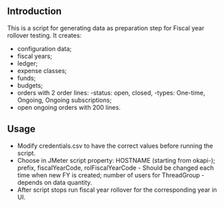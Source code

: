 ## Introduction
This is a script for generating data as preparation step for Fiscal year rollover testing.
It creates:
- configuration data;
- fiscal years;
- ledger;
- expense classes;
- funds;
- budgets;
- orders with 2 order lines:
	-status: open, closed, 
	-types: One-time, Ongoing, Ongoing subscriptions;
- open ongoing orders with 200 lines.


## Usage
- Modify credentials.csv to have the correct values before running the script.
- Choose in JMeter script property:
    HOSTNAME (starting from okapi-);
	prefix, fiscalYearCode, rolFiscalYearCode - Should be changed each time when new FY is created;
	number of users for ThreadGroup - depends on data quantity.
- After script stops run fiscal year rollover for the corresponding year in UI.
